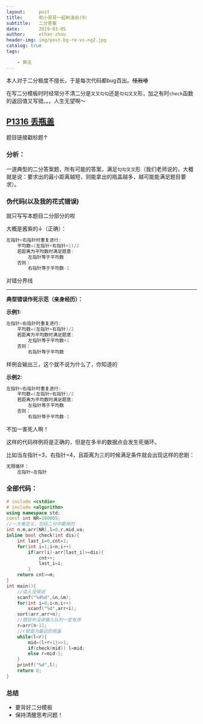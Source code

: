 ```yaml
---
layout:     post
title:      和小哥哥一起刷洛谷(9)
subtitle:   二分答案
date:       2019-03-05
author:     ethan-zhou
header-img: img/post-bg-re-vs-ng2.jpg
catalog: true
tags:

    - 算法
---
```


本人对于二分极度不擅长，于是每次代码都bug百出。~~怪我喽~~

在写二分模板时时经常分不清二分是`叉叉勾勾`还是`勾勾叉叉`形，加之有时`check`函数的返回值又写错。。。人生无望啊～

## [P1316 丢瓶盖](https://www.luogu.org/problemnew/show/P1316)

题目链接戳标题↑

### 分析：
一道典型的二分答案题，所有可能的答案，满足`勾勾叉叉`形（我们老师说的，大概就是说：要求出的最小距离越短，则能拿出的瓶盖越多，越可能能满足题目要求）。

### 伪代码(以及我的花式错误)

就只写写本题目二分部分的啦

大概是酱紫的↓（正确）：

```cpp
左指针<右指针时重复进行:
	平均数=(左指针+右指针+1)/2
	若距离为平均数时满足题意:
		左指针等于平均数
	否则：
		右指针等于平均数-1
```

对错分界线

-----

**典型错误作死示范（亲身经历）：**

**示例1:**
```cpp
左指针<右指针时重复进行:
	平均数=(左指针+右指针)/2
	若距离为平均数时满足题意:
		左指针等于平均数+1
	否则：
		右指针等于平均数
```
样例会输出三，这个就不说为什么了，你知道的

**示例2:**

```cpp
左指针<右指针时重复进行:
	平均数=(左指针+右指针)/2
	若距离为平均数时满足题意:
		左指针等于平均数
	否则：
		右指针等于平均数-1
```
不加一害死人啊！

这样的代码样例将是正确的，但是在多半的数据点会发生死循环。

比如当左指针=3，右指针=4，且距离为三的时候满足条件就会出现这样的悲剧：
```cpp
无限循环：
	左指针=左指针
```

### 全部代码：

```cpp
# include <cstdio>
# include <algorithm>
using namespace std;
const int NR=100005;
//一大堆定义，包括二分中要用的
int n,m,arr[NR],l=0,r,mid,va;
inline bool check(int dis){
    int last_i=0,cnt=1;
    for(int i=1;i<n;i++)
        if(arr[i]-arr[last_i]>=dis){
            cnt++;
            last_i=i;
        }
    return cnt>=m;
}
int main(){
	//读入没得说
    scanf("%d%d",&n,&m);
    for(int i=0;i<n;i++)
        scanf("%d",arr+i);
    sort(arr,arr+n);
    //题目中没说输入队列一定有序
    r=arr[n-1];
    //r赋值为最远的瓶盖
    while(l<r){
        mid=(l+r+1)>>1;
        if(check(mid)) l=mid;
        else r=mid-1;
    }
    printf("%d",l);
    return 0;
}
```
### 总结
- 要背好二分模板
- 保持清醒思考问题！
